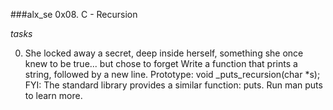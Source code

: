 ###alx_se 0x08. C - Recursion

*tasks*

0. She locked away a secret, deep inside herself, something she once knew to be true... but chose to forget
Write a function that prints a string, followed by a new line.
	Prototype: void _puts_recursion(char *s);
FYI: The standard library provides a similar function: puts. Run man puts to learn more.


